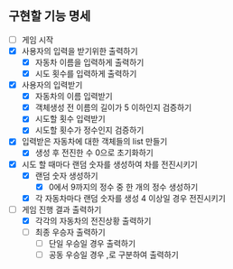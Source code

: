 ## 구현할 기능 명세

- [ ] 게임 시작
- [x] 사용자의 입력을 받기위한 출력하기
    - [x] 자동차 이름을 입력하게 출력하기
    - [x] 시도 횟수를 입력하게 출력하기
- [x] 사용자의 입력받기
    - [x] 자동차의 이름 입력받기
    - [x] 객체생성 전 이름의 길이가 5 이하인지 검증하기
    - [x] 시도할 횟수 입력받기
    - [x] 시도할 횟수가 정수인지 검증하기
- [x] 입력받은 자동차에 대한 객체들의 list 만들기
    - [x] 생성 후 전진한 수 0으로 초기화하기
- [x] 시도 할 때마다 랜덤 숫자를 생성하여 차를 전진시키기
    - [x] 랜덤 숫자 생성하기
        - [x] 0에서 9까지의 정수 중 한 개의 정수 생성하기
    - [x] 각 자동차마다 랜덤 숫자를 생성 4 이상일 경우 전진시키기
- [ ] 게임 진행 결과 출력하기
    - [x] 각각의 자동차의 전진상황 출력하기
    - [ ] 최종 우승자 출력하기
        - [ ] 단일 우승일 경우 출력하기
        - [ ] 공동 우승일 경우 ,로 구분하여 출력하기 
